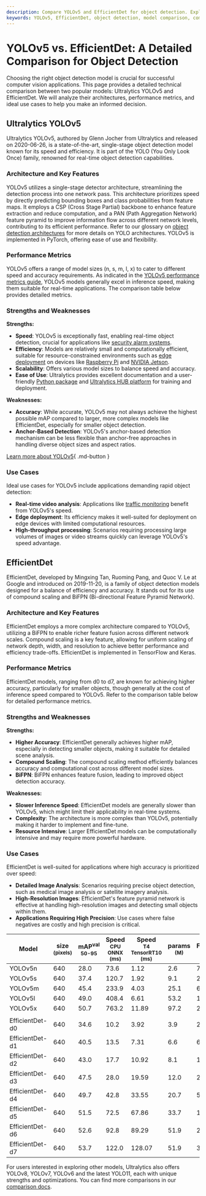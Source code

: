 ```yaml
---
description: Compare YOLOv5 and EfficientDet for object detection. Explore architecture, performance, strengths, and use cases to choose the right model.
keywords: YOLOv5, EfficientDet, object detection, model comparison, computer vision, performance metrics, Ultralytics, real-time detection, deep learning
---
```


# YOLOv5 vs. EfficientDet: A Detailed Comparison for Object Detection

Choosing the right object detection model is crucial for successful computer vision applications. This page provides a detailed technical comparison between two popular models: Ultralytics YOLOv5 and EfficientDet. We will analyze their architectures, performance metrics, and ideal use cases to help you make an informed decision.

<script async src="https://cdn.jsdelivr.net/npm/chart.js@3.9.1/dist/chart.min.js"></script>
<script defer src="../../javascript/benchmark.js"></script>

<canvas id="modelComparisonChart" width="1024" height="400" active-models='["YOLOv5", "EfficientDet"]'></canvas>

## Ultralytics YOLOv5

Ultralytics YOLOv5, authored by Glenn Jocher from Ultralytics and released on 2020-06-26, is a state-of-the-art, single-stage object detection model known for its speed and efficiency. It is part of the YOLO (You Only Look Once) family, renowned for real-time object detection capabilities.

### Architecture and Key Features

YOLOv5 utilizes a single-stage detector architecture, streamlining the detection process into one network pass. This architecture prioritizes speed by directly predicting bounding boxes and class probabilities from feature maps. It employs a CSP (Cross Stage Partial) backbone to enhance feature extraction and reduce computation, and a PAN (Path Aggregation Network) feature pyramid to improve information flow across different network levels, contributing to its efficient performance. Refer to our glossary on [object detection architectures](https://www.ultralytics.com/glossary/object-detection-architectures) for more details on YOLO architectures. YOLOv5 is implemented in PyTorch, offering ease of use and flexibility.

### Performance Metrics

YOLOv5 offers a range of model sizes (n, s, m, l, x) to cater to different speed and accuracy requirements. As indicated in the [YOLOv5 performance metrics guide](https://docs.ultralytics.com/guides/yolo-performance-metrics/), YOLOv5 models generally excel in inference speed, making them suitable for real-time applications. The comparison table below provides detailed metrics.

### Strengths and Weaknesses

**Strengths:**

- **Speed**: YOLOv5 is exceptionally fast, enabling real-time object detection, crucial for applications like [security alarm systems](https://www.ultralytics.com/blog/security-alarm-system-projects-with-ultralytics-yolov8).
- **Efficiency**: Models are relatively small and computationally efficient, suitable for resource-constrained environments such as [edge deployment](https://www.ultralytics.com/glossary/edge-ai) on devices like [Raspberry Pi](https://docs.ultralytics.com/guides/raspberry-pi/) and [NVIDIA Jetson](https://docs.ultralytics.com/guides/nvidia-jetson/).
- **Scalability**: Offers various model sizes to balance speed and accuracy.
- **Ease of Use**: Ultralytics provides excellent documentation and a user-friendly [Python package](https://pypi.org/project/ultralytics/) and [Ultralytics HUB platform](https://www.ultralytics.com/hub) for training and deployment.

**Weaknesses:**

- **Accuracy**: While accurate, YOLOv5 may not always achieve the highest possible mAP compared to larger, more complex models like EfficientDet, especially for smaller object detection.
- **Anchor-Based Detection**: YOLOv5's anchor-based detection mechanism can be less flexible than anchor-free approaches in handling diverse object sizes and aspect ratios.

[Learn more about YOLOv5](https://docs.ultralytics.com/models/yolov5/){ .md-button }

### Use Cases

Ideal use cases for YOLOv5 include applications demanding rapid object detection:

- **Real-time video analysis**: Applications like [traffic monitoring](https://www.ultralytics.com/blog/optimizingtraffic-management-with-ultralytics-yolo11) benefit from YOLOv5's speed.
- **Edge deployment**: Its efficiency makes it well-suited for deployment on edge devices with limited computational resources.
- **High-throughput processing**: Scenarios requiring processing large volumes of images or video streams quickly can leverage YOLOv5's speed advantage.

## EfficientDet

EfficientDet, developed by Mingxing Tan, Ruoming Pang, and Quoc V. Le at Google and introduced on 2019-11-20, is a family of object detection models designed for a balance of efficiency and accuracy. It stands out for its use of compound scaling and BiFPN (Bi-directional Feature Pyramid Network).

### Architecture and Key Features

EfficientDet employs a more complex architecture compared to YOLOv5, utilizing a BiFPN to enable richer feature fusion across different network scales. Compound scaling is a key feature, allowing for uniform scaling of network depth, width, and resolution to achieve better performance and efficiency trade-offs. EfficientDet is implemented in TensorFlow and Keras.

### Performance Metrics

EfficientDet models, ranging from d0 to d7, are known for achieving higher accuracy, particularly for smaller objects, though generally at the cost of inference speed compared to YOLOv5. Refer to the comparison table below for detailed performance metrics.

### Strengths and Weaknesses

**Strengths:**

- **Higher Accuracy**: EfficientDet generally achieves higher mAP, especially in detecting smaller objects, making it suitable for detailed scene analysis.
- **Compound Scaling**: The compound scaling method efficiently balances accuracy and computational cost across different model sizes.
- **BiFPN**: BiFPN enhances feature fusion, leading to improved object detection accuracy.

**Weaknesses:**

- **Slower Inference Speed**: EfficientDet models are generally slower than YOLOv5, which might limit their applicability in real-time systems.
- **Complexity**: The architecture is more complex than YOLOv5, potentially making it harder to implement and fine-tune.
- **Resource Intensive**: Larger EfficientDet models can be computationally intensive and may require more powerful hardware.

### Use Cases

EfficientDet is well-suited for applications where high accuracy is prioritized over speed:

- **Detailed Image Analysis**: Scenarios requiring precise object detection, such as medical image analysis or satellite imagery analysis.
- **High-Resolution Images**: EfficientDet's feature pyramid network is effective at handling high-resolution images and detecting small objects within them.
- **Applications Requiring High Precision**: Use cases where false negatives are costly and high precision is critical.

| Model           | size<br><sup>(pixels) | mAP<sup>val<br>50-95 | Speed<br><sup>CPU ONNX<br>(ms) | Speed<br><sup>T4 TensorRT10<br>(ms) | params<br><sup>(M) | FLOPs<br><sup>(B) |
| --------------- | --------------------- | -------------------- | ------------------------------ | ----------------------------------- | ------------------ | ----------------- |
| YOLOv5n         | 640                   | 28.0                 | 73.6                           | 1.12                                | 2.6                | 7.7               |
| YOLOv5s         | 640                   | 37.4                 | 120.7                          | 1.92                                | 9.1                | 24.0              |
| YOLOv5m         | 640                   | 45.4                 | 233.9                          | 4.03                                | 25.1               | 64.2              |
| YOLOv5l         | 640                   | 49.0                 | 408.4                          | 6.61                                | 53.2               | 135.0             |
| YOLOv5x         | 640                   | 50.7                 | 763.2                          | 11.89                               | 97.2               | 246.4             |
|                 |                       |                      |                                |                                     |                    |                   |
| EfficientDet-d0 | 640                   | 34.6                 | 10.2                           | 3.92                                | 3.9                | 2.54              |
| EfficientDet-d1 | 640                   | 40.5                 | 13.5                           | 7.31                                | 6.6                | 6.1               |
| EfficientDet-d2 | 640                   | 43.0                 | 17.7                           | 10.92                               | 8.1                | 11.0              |
| EfficientDet-d3 | 640                   | 47.5                 | 28.0                           | 19.59                               | 12.0               | 24.9              |
| EfficientDet-d4 | 640                   | 49.7                 | 42.8                           | 33.55                               | 20.7               | 55.2              |
| EfficientDet-d5 | 640                   | 51.5                 | 72.5                           | 67.86                               | 33.7               | 130.0             |
| EfficientDet-d6 | 640                   | 52.6                 | 92.8                           | 89.29                               | 51.9               | 226.0             |
| EfficientDet-d7 | 640                   | 53.7                 | 122.0                          | 128.07                              | 51.9               | 325.0             |

For users interested in exploring other models, Ultralytics also offers YOLOv8, YOLOv7, YOLOv6 and the latest YOLO11, each with unique strengths and optimizations. You can find more comparisons in our [comparison docs](https://docs.ultralytics.com/compare/).